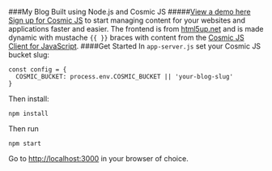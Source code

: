 ###My Blog Built using Node.js and Cosmic JS
#####[View a demo here](http://tonyspiro.com/)
[Sign up for Cosmic JS](https://cosmicjs.com/) to start managing content for your websites and applications faster and easier.
The frontend is from [html5up.net](html5up.net) and is made dynamic with mustache `{{ }}` braces with content from the [Cosmic JS Client for JavaScript](https://www.npmjs.com/package/cosmicjs).
####Get Started
In ```app-server.js``` set your Cosmic JS bucket slug:
```
const config = {
  COSMIC_BUCKET: process.env.COSMIC_BUCKET || 'your-blog-slug'
}
```
Then install:
```
npm install
```
Then run 
```
npm start
```
Go to [http://localhost:3000](http://localhost:3000) in your browser of choice.

